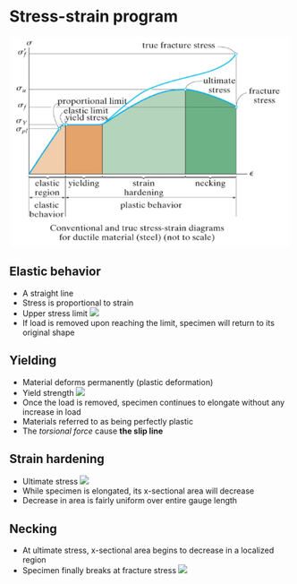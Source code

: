 # Stress-strain program

<div align =center><img width = 500px height= 375px src = "/assets/Ch_2_figure_1.png"></div>

## Elastic behavior

- A straight line
- Stress is proportional to strain
- Upper stress limit <img src="https://latex.codecogs.com/svg.latex?%5Cinline%20%5C%3B%5Csigma_%7Bpl%7D">
- If load is removed upon reaching the limit, specimen will return to its original shape

## Yielding

- Material deforms permanently (plastic deformation)
- Yield strength <img src ="https://latex.codecogs.com/svg.latex?%5Cinline%20%5C%3B%5Csigma_%7BY%7D">
- Once the load is removed, specimen continues to elongate without any increase in load
- Materials referred to as being perfectly plastic
- The _torsional force_ cause **the slip line**

## Strain hardening

- Ultimate stress <img src="https://latex.codecogs.com/svg.latex?%5Cinline%20%5C%3B%5Csigma_%7Bu%7D">
- While specimen is elongated, its x-sectional area will decrease
- Decrease in area is fairly uniform over entire gauge length

## Necking

- At ultimate stress, x-sectional area begins to decrease in a localized region
- Specimen finally breaks at fracture stress <img src = "https://latex.codecogs.com/svg.latex?%5Cinline%20%5C%3B%5Csigma_%7Bf%7D">
